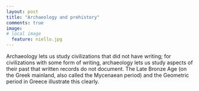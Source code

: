 ```yaml
---
layout: post
title: "Archaeology and prehistory"
comments: true
image:
# local image 
  feature: niello.jpg
---
```


Archaeology lets us study civilizations that did not have writing; for civilizations with some form of writing, archaeology lets us study aspects of their past that written records do not document.  The Late Bronze Age (on the Greek mainland, also called the Mycenaean period)  and the Geometric period in Greece illustrate this clearly.



